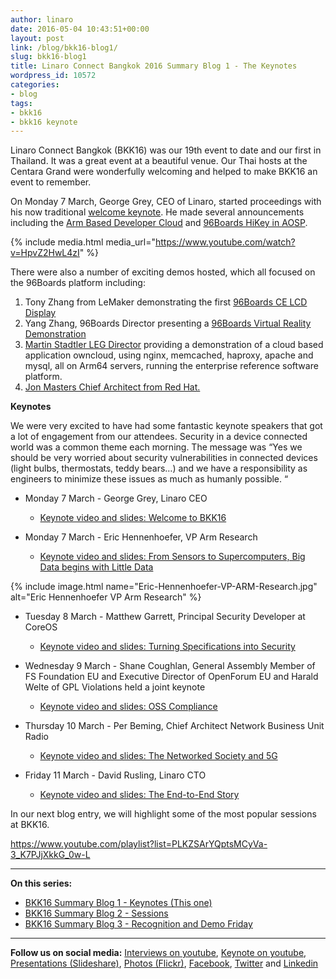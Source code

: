 ```yaml
---
author: linaro
date: 2016-05-04 10:43:51+00:00
layout: post
link: /blog/bkk16-blog1/
slug: bkk16-blog1
title: Linaro Connect Bangkok 2016 Summary Blog 1 - The Keynotes
wordpress_id: 10572
categories:
- blog
tags:
- bkk16
- bkk16 keynote
---
```


Linaro Connect Bangkok (BKK16) was our 19th event to date and our first in Thailand. It was a great event at a beautiful venue. Our Thai hosts at the Centara Grand were wonderfully welcoming and helped to make BKK16 an event to remember.

On Monday 7 March, George Grey, CEO of Linaro, started proceedings with his now traditional [welcome keynote](https://www.youtube.com/watch?v=HpvZ2HwL4zI). He made several announcements including the [Arm Based Developer Cloud](/news/linaro-announces-arm-based-developer-cloud-2/) and [96Boards HiKey in AOSP](/news/linaro-announces-support-for-96boards-hikey-in-aosp/).

{% include media.html media_url="https://www.youtube.com/watch?v=HpvZ2HwL4zI" %}

There were also a number of exciting demos hosted, which all focused on the 96Boards platform including:

  1. Tony Zhang from LeMaker demonstrating the first [96Boards CE LCD Display](https://www.youtube.com/watch?v=IwPsZOBSQTc#t=21m17s)
  2. Yang Zhang, 96Boards Director presenting a [96Boards Virtual Reality Demonstration](https://www.youtube.com/watch?v=IwPsZOBSQTc#t=24m23s)
  3. [Martin Stadtler LEG Director](https://www.youtube.com/watch?v=IwPsZOBSQTc#t=34m43s) providing a demonstration of a cloud based application owncloud, using nginx, memcached, haproxy, apache and mysql, all on Arm64 servers, running the enterprise reference software platform.
  4. [ Jon Masters Chief Architect from Red Hat.](https://www.youtube.com/watch?v=IwPsZOBSQTc#t=28m05s)


**Keynotes**

We were very excited to have had some fantastic keynote speakers that got a lot of engagement from our attendees. Security in a device connected world was a common theme each morning. The message was “Yes we should be very worried about security vulnerabilities in connected devices (light bulbs, thermostats, teddy bears…) and we have a responsibility as engineers to minimize these issues as much as humanly possible. “

  * Monday 7 March - George Grey, Linaro CEO
    * [Keynote video and slides: Welcome to BKK16](https://www.youtube.com/watch?v=HpvZ2HwL4zI)

  * Monday 7 March - Eric Hennenhoefer, VP Arm Research
    * [Keynote video and slides: From Sensors to Supercomputers, Big Data begins with Little Data](https://www.youtube.com/watch?v=fU-SWtv2TlE)


{% include image.html name="Eric-Hennenhoefer-VP-ARM-Research.jpg" alt="Eric Hennenhoefer VP Arm Research" %}

  * Tuesday 8 March - Matthew Garrett, Principal Security Developer at CoreOS
    * [Keynote video and slides: Turning Specifications into Security](https://www.youtube.com/watch?v=798NDrLH36U)

  * Wednesday 9 March - Shane Coughlan, General Assembly Member of FS Foundation EU and Executive Director of OpenForum EU and Harald Welte of GPL Violations held a joint keynote
    * [Keynote video and slides: OSS Compliance](https://www.youtube.com/watch?v=b4Bli8h0V-Q)

  * Thursday 10 March - Per Beming, Chief Architect Network Business Unit Radio
    * [Keynote video and slides: The Networked Society and 5G](https://www.youtube.com/watch?v=s09kjutkKmg&feature=youtu.be)

  * Friday 11 March - David Rusling, Linaro CTO
    * [Keynote video and slides: The End-to-End Story](https://www.youtube.com/watch?v=GFvd2nHiFvU)

In our next blog entry, we will highlight some of the most popular sessions at BKK16.

https://www.youtube.com/playlist?list=PLKZSArYQptsMCyVa-3_K7PJjXkkG_0w-L

* * *

**On this series:**

  * [BKK16 Summary Blog 1 - Keynotes (This one)](/blog/bkk16-blog1/)
  * [BKK16 Summary Blog 2 - Sessions](/blog/bkk16-blog2/)
  * [BKK16 Summary Blog 3 - Recognition and Demo Friday](/blog/bkk16-blog3/)


* * *

**Follow us on social media:**
[Interviews on youtube](https://www.youtube.com/user/linaroorg?sub_confirmation=1&utm_source=Linaro.org&utm_medium=blog&utm_campaign=social), [Keynote on youtube](https://www.youtube.com/user/linaroOnAir?sub_confirmation=1&utm_source=Linaro.org&utm_medium=blog&utm_campaign=social), [Presentations (Slideshare)](http://www.slideshare.net/linaroorg?utm_source=Linaro.org&utm_medium=blog&utm_campaign=social),
[Photos (Flickr)](https://www.flickr.com/photos/linaroorg?utm_source=Linaro.org&utm_medium=blog&utm_campaign=social), [Facebook](https://www.facebook.com/LinaroOrg?utm_source=Linaro.org&utm_medium=blog&utm_campaign=social), [Twitter](https://twitter.com/linaroorg?utm_source=Linaro.org&utm_medium=blog&utm_campaign=social) and [Linkedin](https://www.linkedin.com/company/1026961?utm_source=Linaro.org&utm_medium=blog&utm_campaign=social)
